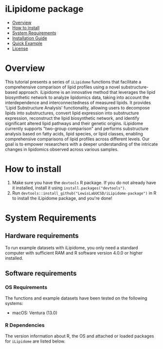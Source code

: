 # iLipidome package

- [Overview](#overview)
- [How to install](#how-to-install)
- [System Requirements](#system-requirements)
- [Installation Guide](#installation-guide)
- [Quick Example](#quick-example)
- [License](#license)

# Overview
This tutorial presents a series of ``iLipidome`` functions that facilitate a comprehensive comparison of lipid profiles using a novel substructure-based approach. iLipidome is an innovative method that leverages the lipid biosynthetic network to analyze lipidomics data, taking into account the interdependence and interconnectedness of measured lipids. It provides 'Lipid Substructure Analysis' functionality, allowing users to decompose lipids into substructures, convert lipid expression into substructure expression, reconstruct the lipid biosynthetic network, and identify significant altered lipid pathways and their genetic origins. iLipidome currently supports "two-group comparison" and performs substructure analysis based on fatty acids, lipid species, or lipid classes, enabling comprehensive comparisons of lipid profiles across different levels. Our goal is to empower researchers with a deeper understanding of the intricate changes in lipidomics observed across various samples.


# How to install

1. Make sure you have the `devtools` R package. If you do not already have it installed, install it using `install.packages("devtools")`.
2. Run `devtools::install_github("LewisLabUCSD/iLipidome-package")` in R to install the iLipidome package, and you're done!

# System Requirements
## Hardware requirements
To run example datasets with iLipidome, you only need a standard computer with sufficient RAM and R software version 4.0.0 or higher installed.

## Software requirements
### OS Requirements
The functions and example datasets have been tested on the following systems:
+ macOS: Ventura (13.0)

### R Dependencies
The version information about R, the OS and attached or loaded packages for `iLipidome` are listed below.



